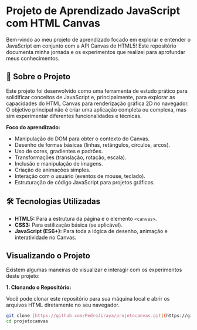 # Projeto de Aprendizado JavaScript com HTML Canvas

Bem-vindo ao meu projeto de aprendizado focado em explorar e entender o JavaScript em conjunto com a API Canvas do HTML5! Este repositório documenta minha jornada e os experimentos que realizei para aprofundar meus conhecimentos.

## 🚀 Sobre o Projeto

Este projeto foi desenvolvido como uma ferramenta de estudo prático para solidificar conceitos de JavaScript e, principalmente, para explorar as capacidades do HTML Canvas para renderização gráfica 2D no navegador. O objetivo principal não é criar uma aplicação completa ou complexa, mas sim experimentar diferentes funcionalidades e técnicas.

**Foco do aprendizado:**

* Manipulação do DOM para obter o contexto do Canvas.
* Desenho de formas básicas (linhas, retângulos, círculos, arcos).
* Uso de cores, gradientes e padrões.
* Transformações (translação, rotação, escala).
* Inclusão e manipulação de imagens.
* Criação de animações simples.
* Interação com o usuário (eventos de mouse, teclado).
* Estruturação de código JavaScript para projetos gráficos.



## 🛠️ Tecnologias Utilizadas

* **HTML5:** Para a estrutura da página e o elemento `<canvas>`.
* **CSS3:** Para estilização básica (se aplicável).
* **JavaScript (ES6+):** Para toda a lógica de desenho, animação e interatividade no Canvas.

## Visualizando o Projeto

Existem algumas maneiras de visualizar e interagir com os experimentos deste projeto:

**1. Clonando o Repositório:**

   Você pode clonar este repositório para sua máquina local e abrir os arquivos HTML diretamente no seu navegador.

   ```bash
   git clone [https://github.com/PedroJiraya/projetocanvas.git](https://github.com/PedroJiraya/projetocanvas.git)
   cd projetocanvas
